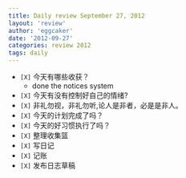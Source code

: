 ```yaml
---
title: Daily review September 27, 2012 
layout: 'review'
author: 'eggcaker'
date: '2012-09-27'
categories: review 2012
tags: daily
---
```



  * `[X]` 今天有哪些收获？ 
    * done the notices system 
  * `[X]` 今天有没有控制好自己的情绪? 
  * `[X]` 非礼勿视，非礼勿听,论人是非者，必是是非人。 
  * `[X]` 今天的计划完成了吗？ 
  * `[X]` 今天的好习惯执行了吗？ 
  * `[X]` 整理收集篮 
  * `[X]` 写日记 
  * `[X]` 记账 
  * `[X]` 发布日志草稿 

